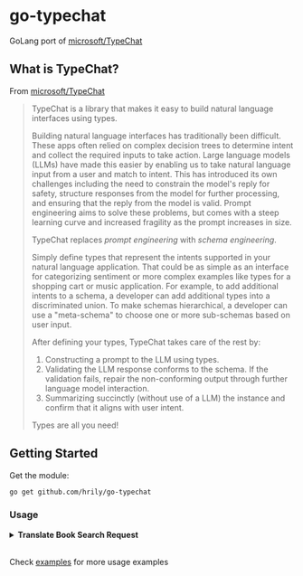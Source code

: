 # go-typechat

GoLang port of [microsoft/TypeChat](https://github.com/microsoft/TypeChat)

## What is TypeChat?

From [microsoft/TypeChat](https://github.com/microsoft/TypeChat/tree/main#typechat)

> TypeChat is a library that makes it easy to build natural language interfaces using types.
>
> Building natural language interfaces has traditionally been difficult. These apps often relied on complex decision trees to determine intent and collect the required inputs to take action. Large language models (LLMs) have made this easier by enabling us to take natural language input from a user and match to intent. This has introduced its own challenges including the need to constrain the model's reply for safety, structure responses from the model for further processing, and ensuring that the reply from the model is valid. Prompt engineering aims to solve these problems, but comes with a steep learning curve and increased fragility as the prompt increases in size.
>
> TypeChat replaces _prompt engineering_ with _schema engineering_.
>
> Simply define types that represent the intents supported in your natural language application. That could be as simple as an interface for categorizing sentiment or more complex examples like types for a shopping cart or music application. For example, to add additional intents to a schema, a developer can add additional types into a discriminated union. To make schemas hierarchical, a developer can use a "meta-schema" to choose one or more sub-schemas based on user input.
>
> After defining your types, TypeChat takes care of the rest by:
>
> 1. Constructing a prompt to the LLM using types.
> 2. Validating the LLM response conforms to the schema. If the validation fails, repair the non-conforming output through further language model interaction.
> 3. Summarizing succinctly (without use of a LLM) the instance and confirm that it aligns with user intent.
>
> Types are all you need!

## Getting Started

Get the module:

```bash
go get github.com/hrily/go-typechat
```

### Usage

<details>
  <summary><b>Translate Book Search Request</b></summary>

  ```golang
  package main

  import (
  	"context"
  	"fmt"

  	"github.com/hrily/go-typechat"
  )

  // SearchRequest to search for books
  // The user can specify one or more of the following fields
  type SearchRequest struct {
  	// Title will find any books with the given title
  	Title string `json:"title,omitempty"`
  	// Author will find any books with the given author
  	Author string `json:"author,omitempty"`
  	// Subject will find any books about the given subject
  	// eg: "tennis rules" will find books about "tennis" and "rules"
  	Subject string `json:"subject,omitempty"`
  	// Query will find any books with the given query
  	// Is used when the user input does not correspond to any of the other fields
  	Query string `json:"query,omitempty"`
  }

  const searchRequestDefinition = "" +
  	"// SearchRequest to search for books" +
  	"// The user can specify one or more of the following fields" +
  	"type SearchRequest struct {" +
  	"	// Title will find any books with the given title" +
  	"	Title string `json:\"title,omitempty\"`" +
  	"	// Author will find any books with the given author" +
  	"	Author string `json:\"author,omitempty\"`" +
  	"	// Subject will find any books about the given subject" +
  	"	// eg: \"tennis rules\" will find books about \"tennis\" and \"rules\"" +
  	"	Subject string `json:\"subject,omitempty\"`" +
  	"	// Query will find any books with the given query" +
  	"	// Is used when the user input does not correspond to any of the other fields" +
  	"	Query string `json:\"query,omitempty\"`" +
  	"}"

  func main() {
  	translator := typechat.NewTranslator(&typechat.TranslatorParams{
  		ChatModel:       typechat.NewOpenAIChatModel(),
  		RepairAttempts:  0,
  		TypeDefinitions: typechat.NewTypeDefinitions(searchRequestDefinition),
  	})

  	ctx := context.Background()
  	request := "by JK Rowling"

  	searchRequest := &SearchRequest{}
  	if err := translator.Translate(
  		ctx, request, searchRequest,
  	); err != nil {
  		fmt.Println(err)
  		return
  	}

  	// Will print:
  	// &main.SearchRequest{Title:"", Author:"JK Rowling", Subject:"", Query:""}
  	fmt.Printf("%#v\n", searchRequest)
  }
  ```
</details>

<br/>

Check [examples](examples/README.md) for more usage examples
